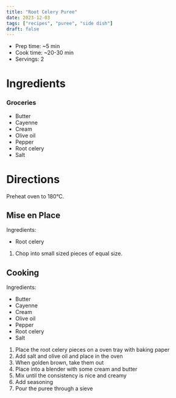 ```yaml
---
title: "Root Celery Puree"
date: 2023-12-03
tags: ["recipes", "puree", "side dish"]
draft: false
---
```


- Prep time: ~5 min
- Cook time: ~20-30 min
- Servings: 2

# Ingredients

### Groceries
- Butter
- Cayenne
- Cream
- Olive oil
- Pepper
- Root celery
- Salt

# Directions

Preheat oven to 180°C.

## Mise en Place

Ingredients:
- Root celery

1. Chop into small sized pieces of equal size.

## Cooking

Ingredients:
- Butter
- Cayenne
- Cream
- Olive oil
- Pepper
- Root celery
- Salt

1. Place the root celery pieces on a oven tray with baking paper
2. Add salt and olive oil and place in the oven
3. When golden brown, take them out
4. Place into a blender with some cream and butter
5. Mix until the consistency is nice and creamy
6. Add seasoning
7. Pour the puree through a sieve
